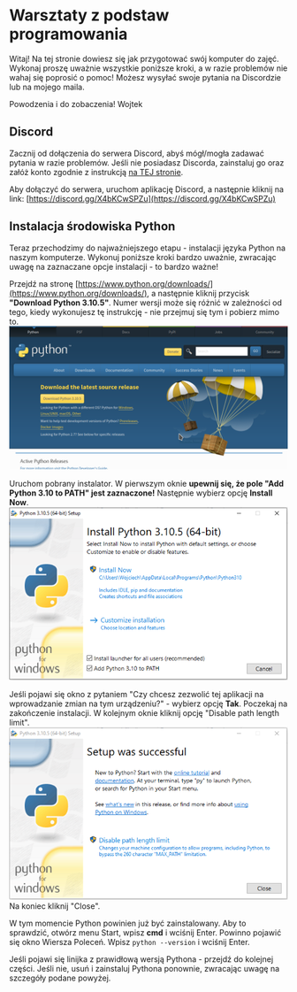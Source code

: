 # Warsztaty z podstaw programowania
Witaj! Na tej stronie dowiesz się jak przygotować swój komputer do zajęć. Wykonaj proszę uważnie wszystkie poniższe kroki, a w razie problemów nie wahaj się poprosić o pomoc! Możesz wysyłać swoje pytania na Discordzie lub na mojego maila.

Powodzenia i do zobaczenia!
Wojtek


## Discord

Zacznij od dołączenia do serwera Discord, abyś mógł/mogła zadawać pytania w razie problemów.
Jeśli nie posiadasz Discorda, zainstaluj go oraz załóż konto zgodnie z instrukcją [na TEJ stronie](https://support.discord.com/hc/pl/articles/360034561191-Instalacja).

Aby dołączyć do serwera, uruchom aplikację Discord, a następnie kliknij na link: [https://discord.gg/X4bKCwSPZu](https://discord.gg/X4bKCwSPZu)


## Instalacja środowiska Python

Teraz przechodzimy do najważniejszego etapu - instalacji języka Python na naszym komputerze. Wykonuj poniższe kroki bardzo uważnie, zwracając uwagę na zaznaczane opcje instalacji - to bardzo ważne!

Przejdź na stronę [https://www.python.org/downloads/](https://www.python.org/downloads/), a następnie kliknij przycisk **"Download Python 3.10.5"**. Numer wersji może się różnić w zależności od tego, kiedy wykonujesz tę instrukcję - nie przejmuj się tym i pobierz mimo to.
![](pages/uploads/images/python-install-1.png)

Uruchom pobrany instalator. W pierwszym oknie **upewnij się, że pole "Add Python 3.10 to PATH" jest zaznaczone!** Następnie wybierz opcję **Install Now**.
![](pages/uploads/images/python-install-2.png)

Jeśli pojawi się okno z pytaniem "Czy chcesz zezwolić tej aplikacji na wprowadzanie zmian na tym urządzeniu?" - wybierz opcję **Tak**. 
Poczekaj na zakończenie instalacji. W kolejnym oknie kliknij opcję "Disable path length limit".
![](pages/uploads/images/python-install-3.png)
Na koniec kliknij "Close".

W tym momencie Python powinien już być zainstalowany. Aby to sprawdzić, otwórz menu Start, wpisz **cmd** i wciśnij Enter. Powinno pojawić się okno Wiersza Poleceń. Wpisz `python --version` i wciśnij Enter. 

Jeśli pojawi się linijka z prawidłową wersją Pythona - przejdź do kolejnej części. Jeśli nie, usuń i zainstaluj Pythona ponownie, zwracając uwagę na szczegóły podane powyżej.
